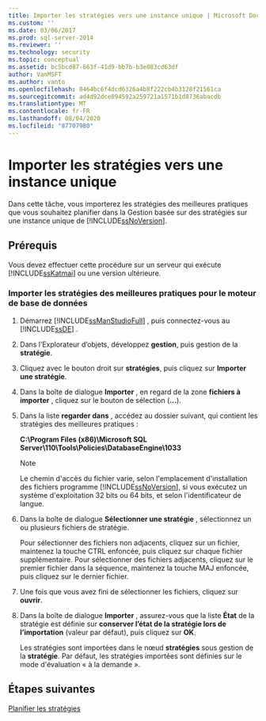 ```yaml
---
title: Importer les stratégies vers une instance unique | Microsoft Docs
ms.custom: ''
ms.date: 03/06/2017
ms.prod: sql-server-2014
ms.reviewer: ''
ms.technology: security
ms.topic: conceptual
ms.assetid: bc5bcd87-663f-41d9-bb7b-b3e083cd63df
author: VanMSFT
ms.author: vanto
ms.openlocfilehash: 0464bc6f4dcd6326a4b8f222cb4b3128f21561ca
ms.sourcegitcommit: ad4d92dce894592a259721a1571b1d8736abacdb
ms.translationtype: MT
ms.contentlocale: fr-FR
ms.lasthandoff: 08/04/2020
ms.locfileid: "87707980"
---
```

# <a name="import-the-policies-to-a-single-instance"></a>Importer les stratégies vers une instance unique
  Dans cette tâche, vous importerez les stratégies des meilleures pratiques que vous souhaitez planifier dans la Gestion basée sur des stratégies sur une instance unique de [!INCLUDE[ssNoVersion](../includes/ssnoversion-md.md)].  
  
## <a name="prerequisites"></a>Prérequis  
 Vous devez effectuer cette procédure sur un serveur qui exécute [!INCLUDE[ssKatmai](../includes/sskatmai-md.md)] ou une version ultérieure.  
  
### <a name="import-the-best-practices-policies-for-the-database-engine"></a>Importer les stratégies des meilleures pratiques pour le moteur de base de données  
  
1.  Démarrez [!INCLUDE[ssManStudioFull](../includes/ssmanstudiofull-md.md)] , puis connectez-vous au [!INCLUDE[ssDE](../includes/ssde-md.md)] .  
  
2.  Dans l’Explorateur d’objets, développez **gestion**, puis gestion de la **stratégie**.  
  
3.  Cliquez avec le bouton droit sur **stratégies**, puis cliquez sur **Importer une stratégie**.  
  
4.  Dans la boîte de dialogue **Importer** , en regard de la zone **fichiers à importer** , cliquez sur le bouton de sélection (**...**).  
  
5.  Dans la liste **regarder dans** , accédez au dossier suivant, qui contient les stratégies des meilleures pratiques :  
  
     **C:\Program Files (x86)\Microsoft SQL Server\110\Tools\Policies\DatabaseEngine\1033**  
  
    > [!NOTE]  
    >  Le chemin d'accès du fichier varie, selon l'emplacement d'installation des fichiers programme [!INCLUDE[ssNoVersion](../includes/ssnoversion-md.md)], si vous exécutez un système d'exploitation 32 bits ou 64 bits, et selon l'identificateur de langue.  
  
6.  Dans la boîte de dialogue **Sélectionner une stratégie** , sélectionnez un ou plusieurs fichiers de stratégie.  
  
     Pour sélectionner des fichiers non adjacents, cliquez sur un fichier, maintenez la touche CTRL enfoncée, puis cliquez sur chaque fichier supplémentaire. Pour sélectionner des fichiers adjacents, cliquez sur le premier fichier dans la séquence, maintenez la touche MAJ enfoncée, puis cliquez sur le dernier fichier.  
  
7.  Une fois que vous avez fini de sélectionner les fichiers, cliquez sur **ouvrir**.  
  
8.  Dans la boîte de dialogue **Importer** , assurez-vous que la liste **État** de la stratégie est définie sur **conserver l’état de la stratégie lors de l’importation** (valeur par défaut), puis cliquez sur **OK**.  
  
     Les stratégies sont importées dans le nœud **stratégies** sous gestion de la **stratégie**. Par défaut, les stratégies importées sont définies sur le mode d'évaluation « à la demande ».  
  
## <a name="next-steps"></a>Étapes suivantes  
 [Planifier les stratégies](../../2014/tutorials/schedule-the-policies.md)  
  
  
